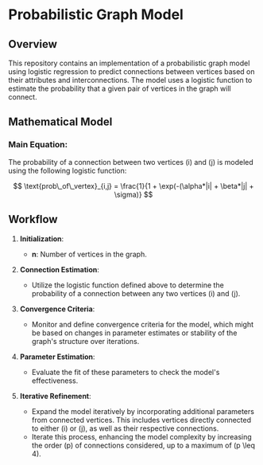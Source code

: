 
# Probabilistic Graph Model

## Overview
This repository contains an implementation of a probabilistic graph model using logistic regression to predict connections between vertices based on their attributes and interconnections. The model uses a logistic function to estimate the probability that a given pair of vertices in the graph will connect.

## Mathematical Model

### Main Equation:
The probability of a connection between two vertices \(i\) and \(j\) is modeled using the following logistic function:

$$
\text{prob\_of\_vertex}_{i,j} = \frac{1}{1 + \exp(-(\alpha*|i| + \beta*|j| + \sigma)}
$$

## Workflow

1. **Initialization**:
   - **n**: Number of vertices in the graph.

2. **Connection Estimation**:
   - Utilize the logistic function defined above to determine the probability of a connection between any two vertices \(i\) and \(j\).

3. **Convergence Criteria**:
   - Monitor and define convergence criteria for the model, which might be based on changes in parameter estimates or stability of the graph's structure over iterations.

4. **Parameter Estimation**:
   - Evaluate the fit of these parameters to check the model's effectiveness.

5. **Iterative Refinement**:
   - Expand the model iteratively by incorporating additional parameters from connected vertices. This includes vertices directly connected to either \(i\) or \(j\), as well as their respective connections.
   - Iterate this process, enhancing the model complexity by increasing the order \(p\) of connections considered, up to a maximum of \(p \leq 4\).
